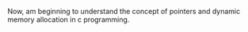 Now, am beginning to understand the concept of pointers and dynamic memory allocation in c programming.
